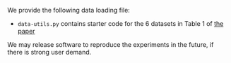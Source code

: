 We provide the following data loading file:
- `data-utils.py` contains starter code for the 6 datasets in Table 1 of [the paper](https://arxiv.org/abs/1907.12207)


We may release software to reproduce the experiments in the future, if there is strong user demand.
